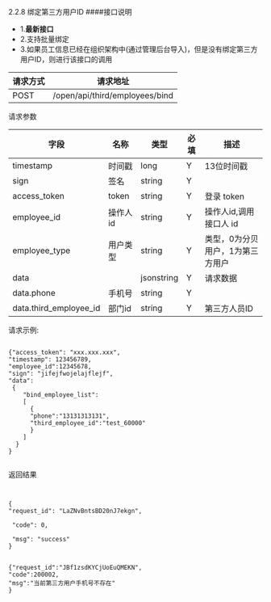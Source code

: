 2.2.8 绑定第三方用户ID
####接口说明
- 1.**最新接口**
- 2.支持批量绑定
- 3.如果员工信息已经在组织架构中(通过管理后台导入)，但是没有绑定第三方用户ID，则进行该接口的调用

请求方式|请求地址
----|---
POST|/open/api/third/employees/bind

请求参数

字段|名称|类型|必填|描述
-----|-----|----|----|----
timestamp|时间戳 |long |Y|13位时间戳
sign|签名 |string |Y|
access\_token|token | string |Y|登录 token
employee\_id| 操作人id|string |Y|操作人id,调用接口人 id
employee\_type| 用户类型|string|Y|类型，0为分贝用户，1为第三方用户
data || jsonstring |Y|请求数据
data.phone|手机号|string|Y|
data.third\_employee\_id|部门id| string |Y|第三方人员ID







请求示例:
```
{"access_token": "xxx.xxx.xxx","timestamp": 123456789,"employee_id":12345678,"sign": "jifejfwojelajflejf","data": {
    "bind_employee_list":
    [
      {
      "phone":"13131313131",
      "third_employee_id":"test_60000"
      }
    ]
  }
}

```

返回结果

```


{"request_id": "LaZNvBntsBD20nJ7ekgn",  
 "code": 0,   
 "msg": "success" 
}


{"request_id":"JBf1zsdKYCjUoEuQMEKN",
"code":200002,
"msg":"当前第三方用户手机号不存在"
}


```






